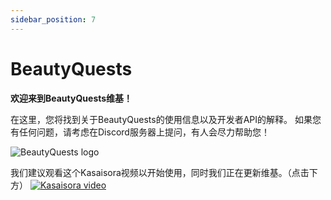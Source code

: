 ```yaml
---
sidebar_position: 7
---
```


# BeautyQuests

**欢迎来到BeautyQuests维基！**

在这里，您将找到关于BeautyQuests的使用信息以及开发者API的解释。
如果您有任何问题，请考虑在Discord服务器上提问，有人会尽力帮助您！

![BeautyQuests logo](https://raw.githubusercontent.com/SkytAsul/BeautyQuests/files/media/logo.png)

我们建议观看这个Kasaisora视频以开始使用，同时我们正在更新维基。（点击下方）
[![Kasaisora video](https://user-images.githubusercontent.com/79107714/236683669-ce71b451-71ee-4303-80d2-263c26723a8e.png)](https://youtu.be/8IdcfDs0ekE)